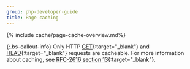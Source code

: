 ```yaml
---
group: php-developer-guide
title: Page caching
---
```


{% include cache/page-cache-overview.md%}

 {:.bs-callout-info}
Only HTTP [GET](https://www.w3.org/Protocols/rfc2616/rfc2616-sec9.html#sec9.3){:target="_blank"} and [HEAD](https://www.w3.org/Protocols/rfc2616/rfc2616-sec9.html#sec9.4){:target="_blank"} requests are cacheable. For more information about caching, see [RFC-2616 section 13](https://www.w3.org/Protocols/rfc2616/rfc2616-sec13.html){:target="_blank"}.
